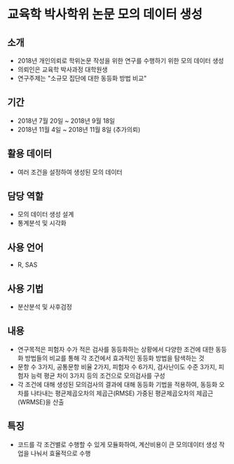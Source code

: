 # 교육학 박사학위 논문 모의 데이터 생성

## 소개
- 2018년 개인의뢰로 학위논문 작성을 위한 연구를 수행하기 위한 모의 데이터 생성
- 의뢰인은 교육학 박사과정 대학원생
- 연구주제는 "소규모 집단에 대한 동등화 방법 비교"

## 기간
- 2018년 7월 20일 ~ 2018년 9월 18일
- 2018년 11월 4일 ~ 2018년 11월 8일 (추가의뢰)

## 활용 데이터
- 여러 조건을 설정하여 생성된 모의 데이터

## 담당 역할
- 모의 데이터 생성 설계
- 통계분석 및 시각화

## 사용 언어
- R, SAS

## 사용 기법
- 분산분석 및 사후검정

## 내용
- 연구목적은 피험자 수가 적은 검사를 동등화하는 상황에서 다양한 조건에 대한 동등화 방법들의 비교를 통해 각 조건에서 효과적인 동등화 방법을 탐색하는 것
- 문항 수 3가지, 공통문항 비율 2가지, 피험자 수 6가지, 검사난이도 수준 3가지, 피험자 능력 평균 차이 3가지 등의 조건으로 모의검사를 구성
- 각 조건에 대해 생성된 모의검사의 결과에 대해 동등화 기법을 적용하여, 동등화 오차를 나타내는 평균제곱오차의 제곱근(RMSE) 가중된 평균제곱오차의 제곱근(WRMSE)을 산출

## 특징
- 코드를 각 조건별로 수행할 수 있게 모듈화하여, 계산비용이 큰 모의데이터 생성 작업을 나눠서 효율적으로 수행
